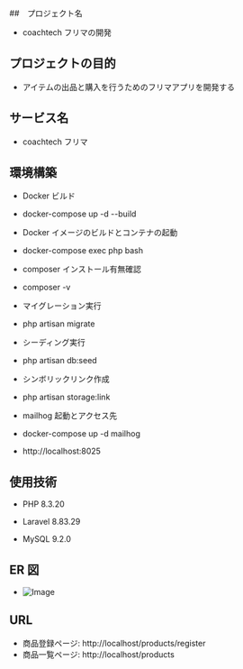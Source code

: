 ##　プロジェクト名

- coachtech フリマの開発

## プロジェクトの目的

- アイテムの出品と購入を行うためのフリマアプリを開発する

## サービス名

- coachtech フリマ

## 環境構築

- Docker ビルド
- docker-compose up -d --build

- Docker イメージのビルドとコンテナの起動
- docker-compose exec php bash

- composer インストール有無確認
- composer -v

- マイグレーション実行
- php artisan migrate

- シーディング実行
- php artisan db:seed

- シンボリックリンク作成
- php artisan storage:link

- mailhog 起動とアクセス先
- docker-compose up -d mailhog
- http://localhost:8025

## 使用技術

- PHP 8.3.20

- Laravel 8.83.29

- MySQL 9.2.0

## ER 図

- ![Image](https://github.com/user-attachments/assets/9dbd05a9-2cd0-4c02-849a-b322ee34325d)

## URL

- 商品登録ページ: http://localhost/products/register
- 商品一覧ページ: http://localhost/products
